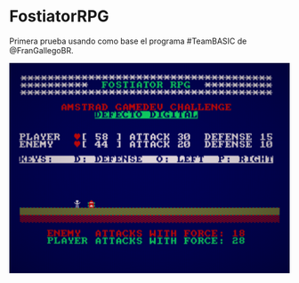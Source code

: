 # FostiatorRPG

Primera prueba usando como base el programa #TeamBASIC de @FranGallegoBR.

![Screenshot](captura.png) 
